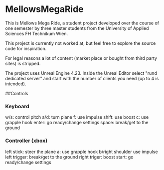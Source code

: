 # MellowsMegaRide

This is Mellows Mega Ride, a student project developed over the course of one semester by three master students from the University of Applied Sciences FH Technikum Wien. 

This project is currently not worked at, but feel free to explore the source code for inspiration. 

For legal reasons a lot of content (market place or bought from third party sites) is stripped.

The project uses Unreal Engine 4.23.
Inside the Unreal Editor select "rund dedicated server" and start with the number of clients you need (up to 4 is intended).

##Controls

### Keyboard
w/s: 	control pitch
a/d: 	turn plane
f:		use impulse
shift: 	use boost
c: 		use grapple hook
enter:	go ready/change settings
space:	break/get to the ground

### Controller (xbox)
left stick: 		steer the plane
a:					use grapple hook
b/right shoulder	use impulse
left trigger:		break/get to the ground
right triger: 		boost
start:				go ready/change settings


